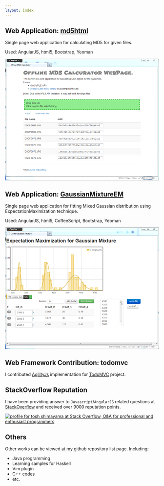 ```yaml
---
layout: index
---
```


## Web Application: [md5html](http://tshm.github.io/md5html)
Single page web application for calculating MD5 for
given files.

Used: AngularJS, html5, Bootstrap, Yeoman

![screenshot of md5html webpage](/image/md5html.png)

## Web Application: [GaussianMixtureEM](http://tshm.github.io/GaussianMixtureEM)
Single page web application for fitting Mixed
Gaussian distribution using ExpectationMaximization technique.

Used: AngularJS, html5, CoffeeScript, Bootstrap, Yeoman

![screenshot of GaussianMixtureEM webpage](/image/GaussianMixtureEM.png)

## Web Framework Contribution: todomvc
I contributed [AgilityJs](http://agilityjs.com/) implementation for
[TodoMVC](http://todomvc.com/)
project.

## StackOverflow Reputation
I have been providing answer to `Javascript`/`AngularJS` related
questions at 
[StackOverflow](http://stackoverflow.com/users/1238847/tosh-shimayama)
and received over 9000 reputation points.

<a href="http://stackoverflow.com/users/1238847/tosh-shimayama">
<img src="http://stackoverflow.com/users/flair/1238847.png" width="208" height="58" alt="profile for tosh shimayama at Stack Overflow, Q&amp;A for professional and enthusiast programmers" title="profile for tosh shimayama at Stack Overflow, Q&amp;A for professional and enthusiast programmers">
</a>

## Others
Other works can be viewed at my github repository list page.
Including:

* Java programming
* Learning samples for Haskell
* Vim plugin
* C++ codes
* etc.
